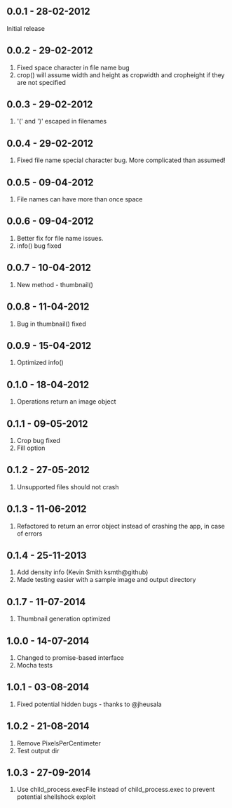 0.0.1 - 28-02-2012
------------------

Initial release

0.0.2 - 29-02-2012
------------------

1. Fixed space character in file name bug
2. crop() will assume width and height as cropwidth and cropheight if they are not specified

0.0.3 - 29-02-2012
------------------

1. '(' and ')' escaped in filenames

0.0.4 - 29-02-2012
------------------

1. Fixed file name special character bug. More complicated than assumed!

0.0.5 - 09-04-2012
------------------

1. File names can have more than once space

0.0.6 - 09-04-2012
------------------

1. Better fix for file name issues.
2. info() bug fixed

0.0.7 - 10-04-2012
------------------

1. New method - thumbnail()

0.0.8 - 11-04-2012
------------------

1. Bug in thumbnail() fixed

0.0.9 - 15-04-2012
------------------

1. Optimized info()

0.1.0 - 18-04-2012
------------------

1. Operations return an image object

0.1.1 - 09-05-2012
------------------

1. Crop bug fixed
2. Fill option

0.1.2 - 27-05-2012
------------------

1. Unsupported files should not crash

0.1.3 - 11-06-2012
------------------

1. Refactored to return an error object instead of crashing the app, in case of errors

0.1.4 - 25-11-2013
------------------

1. Add density info (Kevin Smith ksmth@github)
2. Made testing easier with a sample image and output directory

0.1.7 - 11-07-2014
------------------

1. Thumbnail generation optimized

1.0.0 - 14-07-2014
------------------

1. Changed to promise-based interface
2. Mocha tests

1.0.1 - 03-08-2014
------------------

1. Fixed potential hidden bugs - thanks to @jheusala

1.0.2 - 21-08-2014
------------------

1. Remove PixelsPerCentimeter
2. Test output dir

1.0.3 - 27-09-2014
------------------

1. Use child_process.execFile instead of child_process.exec to prevent potential shellshock exploit

